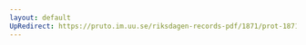 ```yaml
---
layout: default
UpRedirect: https://pruto.im.uu.se/riksdagen-records-pdf/1871/prot-1871--fk--315/prot-1871--fk--315_070.pdf
---
```

